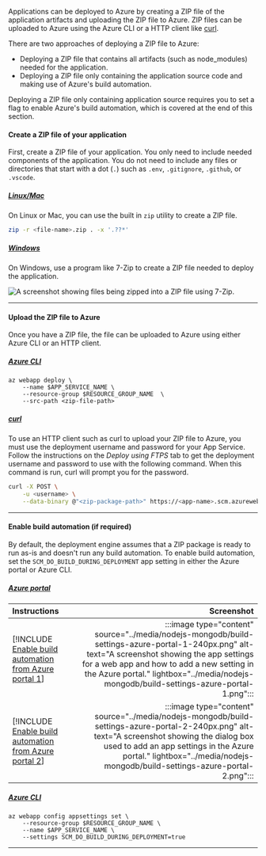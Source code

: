 Applications can be deployed to Azure by creating a ZIP file of the application artifacts and uploading the ZIP file to Azure. ZIP files can be uploaded to Azure using the Azure CLI or a HTTP client like [curl](https://curl.se/).

There are two approaches of deploying a ZIP file to Azure:

* Deploying a ZIP file that contains all artifacts (such as node_modules) needed for the application.
* Deploying a ZIP file only containing the application source code and making use of Azure's build automation.

Deploying a ZIP file only containing application source requires you to set a flag to enable Azure's build automation, which is covered at the end of this section.

#### Create a ZIP file of your application

First, create a ZIP file of your application. You only need to include needed components of the application. You do not need to include any files or directories that start with a dot (`.`) such as `.env`, `.gitignore`, `.github`, or `.vscode`.

##### [Linux/Mac](#tab/deploy-zip-linux-mac)

On Linux or Mac, you can use the built in `zip` utility to create a ZIP file.

```bash
zip -r <file-name>.zip . -x '.??*'
```

##### [Windows](#tab/deploy-zip-windows)

On Windows, use a program like 7-Zip to create a ZIP file needed to deploy the application.

![A screenshot showing files being zipped into a ZIP file using 7-Zip.](../media/nodejs-mongodb/deploy-zip-file-windows-1.png)

---

#### Upload the ZIP file to Azure

Once you have a ZIP file, the file can be uploaded to Azure using either Azure CLI or an HTTP client.

##### [Azure CLI](#tab/deploy-instructions--zip-azcli)

```azurecli
az webapp deploy \
    --name $APP_SERVICE_NAME \
    --resource-group $RESOURCE_GROUP_NAME  \
    --src-path <zip-file-path>
```

##### [curl](#tab/deploy-instructions--zip-curl)

To use an HTTP client such as curl to upload your ZIP file to Azure, you must use the deployment username and password for your App Service. Follow the instructions on the *Deploy using FTPS* tab to get the deployment username and password to use with the following command. When this command is run, curl will prompt you for the password.

```bash
curl -X POST \
    -u <username> \
    --data-binary @"<zip-package-path>" https://<app-name>.scm.azurewebsites.net/api/publish&type=zip
```

---

#### Enable build automation (if required)

By default, the deployment engine assumes that a ZIP package is ready to run as-is and doesn't run any build automation. To enable build automation, set the `SCM_DO_BUILD_DURING_DEPLOYMENT` app setting in either the Azure portal or Azure CLI.

##### [Azure portal](#tab/deploy-instructions-azportal)

| Instructions    | Screenshot |
|:----------------|-----------:|
| [!INCLUDE [Enable build automation from Azure portal 1](<./build-settings-azure-portal-1.md>)] | :::image type="content" source="../media/nodejs-mongodb/build-settings-azure-portal-1-240px.png" alt-text="A screenshot showing the app settings for a web app and how to add a new setting in the Azure portal." lightbox="../media/nodejs-mongodb/build-settings-azure-portal-1.png"::: |
| [!INCLUDE [Enable build automation from Azure portal 2](<./build-settings-azure-portal-2.md>)] | :::image type="content" source="../media/nodejs-mongodb/build-settings-azure-portal-2-240px.png" alt-text="A screenshot showing the dialog box used to add an app settings in the Azure portal." lightbox="../media/nodejs-mongodb/build-settings-azure-portal-2.png"::: |

##### [Azure CLI](#tab/deploy-instructions-azcli)

```azurecli
az webapp config appsettings set \
    --resource-group $RESOURCE_GROUP_NAME \
    --name $APP_SERVICE_NAME \
    --settings SCM_DO_BUILD_DURING_DEPLOYMENT=true
```

---
